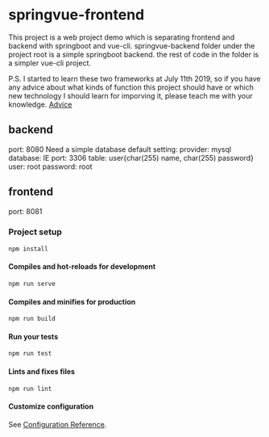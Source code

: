 # springvue-frontend
This project is a web project demo which is separating frontend and backend with springboot and vue-cli.
springvue-backend folder under the project root is a simple springboot backend.
the rest of code in the folder is a simpler vue-cli project.

P.S. I started to learn these two frameworks at July 11th 2019, so if you have any advice about what kinds of 
function this project should have or which new technology I should learn for imporving it, please teach me with
your knowledge.
[Advice](bringerXu@protonmail.com)

## backend
port: 8080
Need a simple database
default setting:
    provider: mysql
    database: IE
    port: 3306
    table: user{char(255) name, char(255) password}
    user: root
    password: root

## frontend
port: 8081
### Project setup
```
npm install
```

#### Compiles and hot-reloads for development
```
npm run serve
```

#### Compiles and minifies for production
```
npm run build
```

#### Run your tests
```
npm run test
```

#### Lints and fixes files
```
npm run lint
```

#### Customize configuration
See [Configuration Reference](https://cli.vuejs.org/config/).
